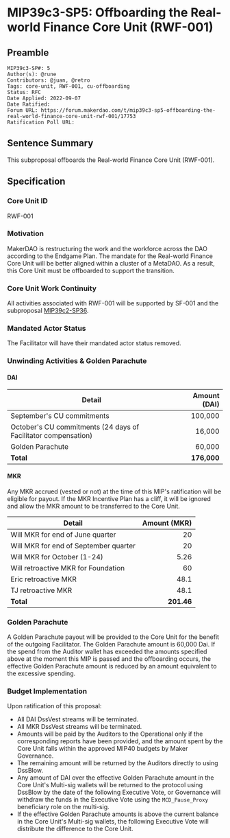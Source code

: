# MIP39c3-SP5: Offboarding the Real-world Finance Core Unit (RWF-001)

## Preamble
```
MIP39c3-SP#: 5
Author(s): @rune
Contributors: @juan, @retro
Tags: core-unit, RWF-001, cu-offboarding
Status: RFC
Date Applied: 2022-09-07
Date Ratified: 
Forum URL: https://forum.makerdao.com/t/mip39c3-sp5-offboarding-the-real-world-finance-core-unit-rwf-001/17753
Ratification Poll URL:
```

## Sentence Summary

This subproposal offboards the Real-world Finance Core Unit (RWF-001). 

## Specification

### Core Unit ID

RWF-001

### Motivation
MakerDAO is restructuring the work and the workforce across the DAO according to the Endgame Plan. The mandate for the Real-world Finance Core Unit will be better aligned within a cluster of a MetaDAO. As a result, this Core Unit must be offboarded to support the transition. 

### Core Unit Work Continuity

All activities associated with RWF-001 will be supported by SF-001 and the subproposal [MIP39c2-SP36](https://forum.makerdao.com/t/mip39c2-sp36-modifying-strategic-finance-core-unit-mandate-sf-001/17750).

### Mandated Actor Status

The Facilitator will have their mandated actor status removed. 

### Unwinding Activities & Golden Parachute

#### DAI

| **Detail**                                                                 | **Amount (DAI)** |
|----------------------------------------------------------------------------|-----------------:|
| September's CU commitments                                                 |          100,000 |
| October's CU commitments (24 days of Facilitator compensation)             |           16,000 |
| Golden Parachute                                                 |          60,000 |
| **Total**                                                                  |      **176,000** |



#### MKR

Any MKR accrued (vested or not) at the time of this MIP's ratification will be eligible for payout. If the MKR Incentive Plan has a cliff, it will be ignored and allow the MKR amount to be transferred to the Core Unit.

| **Detail**                            | **Amount (MKR)** |
|---------------------------------------|-----------------:|
| Will MKR for end of June quarter      |               20 |
| Will MKR for end of September quarter |               20 |
| Will MKR for October (1-24)           |             5.26 |
| Will retroactive MKR for Foundation           |             60 |
| Eric retroactive MKR                              |             48.1 |
| TJ retroactive MKR                                |             48.1 |
| **Total**                             |       **201.46** |


### Golden Parachute

A Golden Parachute payout will be provided to the Core Unit for the benefit of the outgoing Facilitator. The Golden Parachute amount is 60,000 Dai. If the spend from the Auditor wallet has exceeded the amounts specified above at the moment this MIP is passed and the offboarding occurs, the effective Golden Parachute amount is reduced by an amount equivalent to the excessive spending.

### Budget Implementation

Upon ratification of this proposal:

* All DAI DssVest streams will be terminated. 
* All MKR DssVest streams will be terminated.
* Amounts will be paid by the Auditors to the Operational only if the corresponding reports have been provided, and the amount spent by the Core Unit falls within the approved MIP40 budgets by Maker Governance.
* The remaining amount will be returned by the Auditors directly to using DssBlow.
* Any amount of DAI over the effective Golden Parachute amount in the Core Unit's Multi-sig wallets will be returned to the protocol using DssBlow by the date of the following Executive Vote, or Governance will withdraw the funds in the Executive Vote using the `MCD_Pause_Proxy` beneficiary role on the multi-sig. 
* If the effective Golden Parachute amounts is above the current balance in the Core Unit's Multi-sig wallets, the following Executive Vote will distribute the difference to the Core Unit.
